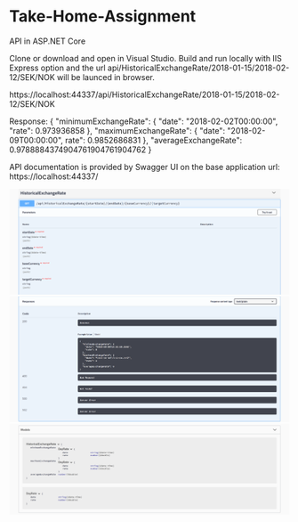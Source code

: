 # Take-Home-Assignment
API in ASP.NET Core

Clone or download and open in Visual Studio.
Build and run locally with IIS Express option and the url api/HistoricalExchangeRate/2018-01-15/2018-02-12/SEK/NOK will be launced in browser.

https://localhost:44337/api/HistoricalExchangeRate/2018-01-15/2018-02-12/SEK/NOK

Response:
{
   "minimumExchangeRate": {
   "date": "2018-02-02T00:00:00",
   "rate": 0.973936858
   },
   "maximumExchangeRate": {
   "date": "2018-02-09T00:00:00",
   rate": 0.9852686831
   },
   "averageExchangeRate": 0.9788884374904761904761904762
}

API documentation is provided by Swagger UI on the base application url: https://localhost:44337/ 

![Alt text](https://github.com/svenssonr76/Take-Home-Assignment/blob/master/Swagger%20Documentation/Get%20HistoricalExchangeRate.PNG?raw=true "Get HistoricalExchangeRate")
![Alt text](https://github.com/svenssonr76/Take-Home-Assignment/blob/master/Swagger%20Documentation/Response%20HistoricalExchangeRate.PNG?raw=true "Response HistoricalExchangeRate")
![Alt text](https://github.com/svenssonr76/Take-Home-Assignment/blob/master/Swagger%20Documentation/Models%20HistoricalExchangeRate.PNG?raw=true "Models HistoricalExchangeRate")
